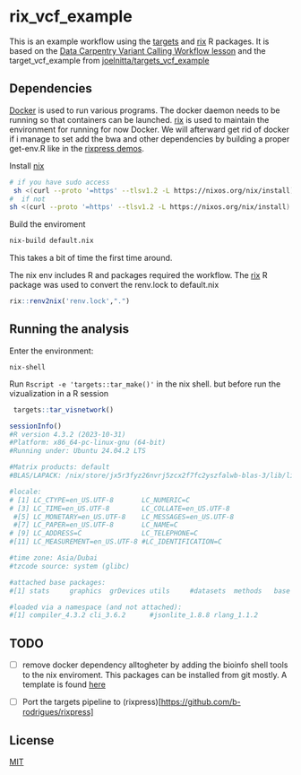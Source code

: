 # rix_vcf_example

This is an example workflow using the [targets](https://github.com/ropensci/targets) and [rix](https://github.com/ropensci/rix) R packages.
It is based on the [Data Carpentry Variant Calling Workflow lesson](https://datacarpentry.org/wrangling-genomics/04-variant_calling/index.html) and the target_vcf_example from [joelnitta/targets_vcf_example](https://github.com/joelnitta/targets_vcf_example)

## Dependencies

[Docker](https://www.docker.com/get-started) is used to run various programs. The docker daemon needs to be running so that containers can be launched. [rix](https://github.com/ropensci/rix) is used to maintain the environment for running for now Docker. We will afterward get rid of docker if i manage to set add the bwa and other dependencies by building a proper get-env.R like in the [rixpress demos](https://github.com/b-rodrigues/rixpress_demos).

Install [nix](https://nixos.org/download/)

```bash
# if you have sudo access
 sh <(curl --proto '=https' --tlsv1.2 -L https://nixos.org/nix/install) --daemon
#  if not
sh <(curl --proto '=https' --tlsv1.2 -L https://nixos.org/nix/install) --no-daemon

```

Build the enviroment

```bash
nix-build default.nix
```

This takes a bit of time the first time around.


The nix env includes R and packages required the workflow. The [rix](https://rstudio.github.io/renv/index.html) R package was used to convert the renv.lock to default.nix 


```r
rix::renv2nix('renv.lock',".")
```

## Running the analysis


Enter the environment:

```
nix-shell
```


Run  `Rscript -e 'targets::tar_make()'` in the nix shell. but before run the vizualization in a R session

```r
 targets::tar_visnetwork()

```

```r
sessionInfo()
#R version 4.3.2 (2023-10-31)
#Platform: x86_64-pc-linux-gnu (64-bit)
#Running under: Ubuntu 24.04.2 LTS

#Matrix products: default
#BLAS/LAPACK: /nix/store/jx5r3fyz26nvrj5zcx2f7fc2yszfalwb-blas-3/lib/libblas.so.3;  LAPACK version 3.11.0

#locale:
# [1] LC_CTYPE=en_US.UTF-8       LC_NUMERIC=C              
# [3] LC_TIME=en_US.UTF-8        LC_COLLATE=en_US.UTF-8    
 #[5] LC_MONETARY=en_US.UTF-8    LC_MESSAGES=en_US.UTF-8   
 #[7] LC_PAPER=en_US.UTF-8       LC_NAME=C                 
# [9] LC_ADDRESS=C               LC_TELEPHONE=C            
#[11] LC_MEASUREMENT=en_US.UTF-8 #LC_IDENTIFICATION=C       

#time zone: Asia/Dubai
#tzcode source: system (glibc)

#attached base packages:
#[1] stats     graphics  grDevices utils     #datasets  methods   base     

#loaded via a namespace (and not attached):
#[1] compiler_4.3.2 cli_3.6.2      #jsonlite_1.8.8 rlang_1.1.2 
```
## TODO

- [ ] remove docker dependency alltogheter by adding the bioinfo shell tools to the nix enviroment. This packages can be installed from git mostly. A template is found [here](https://git.sharcnet.ca/nix/nixpkgs/-/blob/9190dbcc0e4f42487886916a0309aa3236d76df6/pkgs/applications/science/biology/bwa/default.nix)
- [ ] Port the targets pipeline to (rixpress)[https://github.com/b-rodrigues/rixpress]


## License

[MIT](LICENSE)